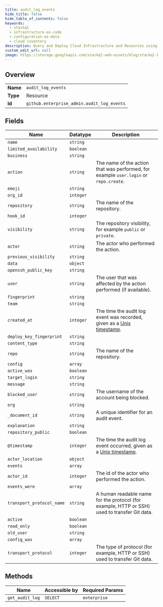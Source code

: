 ```yaml
---
title: audit_log_events
hide_title: false
hide_table_of_contents: false
keywords:
  - stackql
  - infrastructure-as-code
  - configuration-as-data
  - cloud inventory
description: Query and Deploy Cloud Infrastructure and Resources using SQL
custom_edit_url: null
image: https://storage.googleapis.com/stackql-web-assets/blog/stackql-blog-post-featured-image.png
---
```

  
    

## Overview
<table><tbody>
<tr><td><b>Name</b></td><td><code>audit_log_events</code></td></tr>
<tr><td><b>Type</b></td><td>Resource</td></tr>
<tr><td><b>Id</b></td><td><code>github.enterprise_admin.audit_log_events</code></td></tr>
</tbody></table>

## Fields
| Name | Datatype | Description |
| ---- | -------- | ----------- |
| `name` | `string` |  |
| `limited_availability` | `boolean` |  |
| `business` | `string` |  |
| `action` | `string` | The name of the action that was performed, for example `user.login` or `repo.create`. |
| `emoji` | `string` |  |
| `org_id` | `integer` |  |
| `repository` | `string` | The name of the repository. |
| `hook_id` | `integer` |  |
| `visibility` | `string` | The repository visibility, for example `public` or `private`. |
| `actor` | `string` | The actor who performed the action. |
| `previous_visibility` | `string` |  |
| `data` | `object` |  |
| `openssh_public_key` | `string` |  |
| `user` | `string` | The user that was affected by the action performed (if available). |
| `fingerprint` | `string` |  |
| `team` | `string` |  |
| `created_at` | `integer` | The time the audit log event was recorded, given as a [Unix timestamp](http://en.wikipedia.org/wiki/Unix_time). |
| `deploy_key_fingerprint` | `string` |  |
| `content_type` | `string` |  |
| `repo` | `string` | The name of the repository. |
| `config` | `array` |  |
| `active_was` | `boolean` |  |
| `target_login` | `string` |  |
| `message` | `string` |  |
| `blocked_user` | `string` | The username of the account being blocked. |
| `org` | `string` |  |
| `_document_id` | `string` | A unique identifier for an audit event. |
| `explanation` | `string` |  |
| `repository_public` | `boolean` |  |
| `@timestamp` | `integer` | The time the audit log event occurred, given as a [Unix timestamp](http://en.wikipedia.org/wiki/Unix_time). |
| `actor_location` | `object` |  |
| `events` | `array` |  |
| `actor_id` | `integer` | The id of the actor who performed the action. |
| `events_were` | `array` |  |
| `transport_protocol_name` | `string` | A human readable name for the protocol (for example, HTTP or SSH) used to transfer Git data. |
| `active` | `boolean` |  |
| `read_only` | `boolean` |  |
| `old_user` | `string` |  |
| `config_was` | `array` |  |
| `transport_protocol` | `integer` | The type of protocol (for example, HTTP or SSH) used to transfer Git data. |
## Methods
| Name | Accessible by | Required Params |
| ---- | ------------- | --------------- |
| `get_audit_log` | `SELECT` | `enterprise` |
